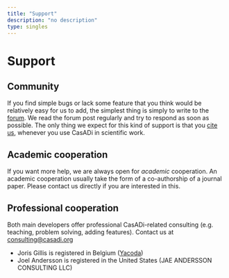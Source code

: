 ```yaml
---
title: "Support"
description: "no description"
type: singles
---
```

# Support

## Community
If you find simple bugs or lack some feature that you think would be relatively easy for us to add, the simplest thing is simply to write to the [forum](https://github.com/casadi/casadi/discussions). We read the forum post regularly and try to respond as soon as possible. The only thing we expect for this kind of support is that you [cite us](../publications), whenever you use CasADi in scientific work.

## Academic cooperation
If you want more help, we are always open for *academic* cooperation. An academic cooperation usually take the form of a co-authorship of a journal paper. Please contact us directly if you are interested in this.

## Professional cooperation
Both main developers offer professional CasADi-related consulting (e.g. teaching, problem solving, adding features).
Contact us at consulting@casadi.org

 * Joris Gillis is registered in Belgium ([Yacoda](http://www.yacoda.com/))
 * Joel Andersson is registered in the United States (JAE ANDERSSON CONSULTING LLC)
